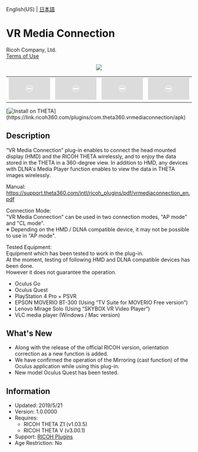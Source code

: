 English(US) | [日本語](README.ja.md)

# VR Media Connection

Ricoh Company, Ltd.  
[Terms of Use](https://www.ricoh360.com/terms/plugins/)

<div align="center"><img src="./1.png"><table><tr><td><img src="./2.png"></td><td><img src="./3.png"></td><td><img src="./4.png"></td><td><img src="./5.png"></td></tr></table></div>

[![Install on THETA](https://assets.ricoh360.com/image/upload/v1/front/theta/install-button.svg?)](https://link.ricoh360.com/plugins/com.theta360.vrmediaconnection/apk)

## Description

<div id="plugin-description">

“VR Media Connection” plug-in enables to connect the head mounted display (HMD) and the RICOH THETA wirelessly, and to enjoy the data stored in the THETA in a 360-degree view. In addition to HMD, any devices with DLNA's Media Player function enables to view the data in THETA images wirelessly.  
  
Manual: https://support.theta360.com/intl/ricoh_plugins/pdf/vrmediaconnection_en.pdf  
  
Connection Mode:  
"VR Media Connection" can be used in two connection modes, "AP mode" and "CL mode".  
※ Depending on the HMD / DLNA compatible device, it may not be possible to use in "AP mode".  
  
Tested Equipment:  
Equipment which has been tested to work in the plug-in.  
At the moment, testing of following HMD and DLNA compatible devices has been done.  
However it does not guarantee the operation.  
  
* Oculus Go
* Oculus Quest
* PlayStation 4 Pro + PSVR
* EPSON MOVERIO BT-300 (Using “TV Suite for MOVERIO Free version”)
* Lenovo Mirage Solo (Using “SKYBOX VR Video Player”)
* VLC media player (Windows / Mac version)

## What's New
* Along with the release of the official RICOH version, orientation correction as a new function is added.
* We have confirmed the operation of the Mirroring (cast function) of the Oculus application while using this plug-in.
* New model Oculus Quest has been tested.

</div>

## Information

- Updated: 2019/5/21
- Version: 1.0.0000
- Requires:
  - RICOH THETA Z1 (v1.03.5)
  - RICOH THETA V (v3.00.1)
- Support: [RICOH Plugins](https://support.ricoh360.com/)
- Age Restriction: No
